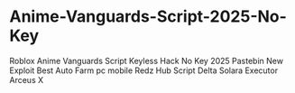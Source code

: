 # Anime-Vanguards-Script-2025-No-Key
Roblox Anime Vanguards Script Keyless Hack No Key 2025 Pastebin New Exploit Best Auto Farm pc mobile Redz Hub Script Delta Solara Executor Arceus X
